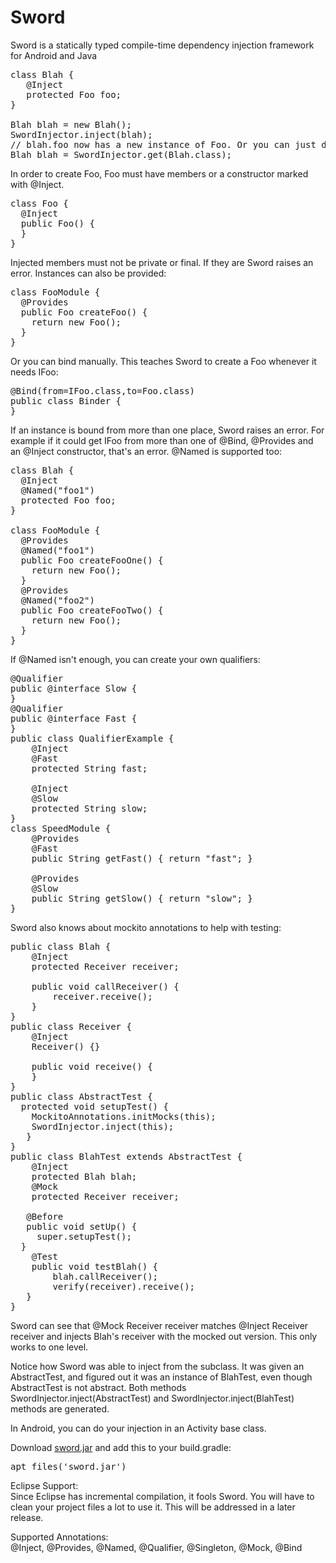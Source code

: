 # Sword
Sword is a statically typed compile-time dependency injection framework for Android and Java 
<pre>
class Blah {
   @Inject
   protected Foo foo;
}

Blah blah = new Blah();
SwordInjector.inject(blah);
// blah.foo now has a new instance of Foo. Or you can just do:
Blah blah = SwordInjector.get(Blah.class);
</pre>
In order to create Foo, Foo must have members or a constructor marked with @Inject.

<pre>
class Foo {
  @Inject
  public Foo() {
  }
}
</pre>

Injected members must not be private or final. If they are Sword raises an error.
Instances can also be provided:

<pre>
class FooModule {
  @Provides
  public Foo createFoo() {
    return new Foo();
  }
}
</pre>

Or you can bind manually. This teaches Sword to create a Foo whenever it needs IFoo:
<pre>
@Bind(from=IFoo.class,to=Foo.class)
public class Binder {
}
</pre>

If an instance is bound from more than one place, Sword raises an error. For example if it could get IFoo from more than one of @Bind, @Provides and an @Inject constructor, that's an error. 
@Named is supported too:
<pre>
class Blah {
  @Inject
  @Named("foo1")
  protected Foo foo;
}

class FooModule {
  @Provides
  @Named("foo1")
  public Foo createFooOne() {
    return new Foo();
  }
  @Provides
  @Named("foo2")
  public Foo createFooTwo() {
    return new Foo();
  }
}
</pre>

If @Named isn't enough, you can create your own qualifiers:
<pre>
@Qualifier
public @interface Slow {
}
@Qualifier
public @interface Fast {
}
public class QualifierExample {
	@Inject
	@Fast
	protected String fast;
	
	@Inject
	@Slow
	protected String slow;
}
class SpeedModule {
	@Provides
	@Fast
	public String getFast() { return "fast"; }
	
	@Provides
	@Slow
	public String getSlow() { return "slow"; }
}
</pre>
Sword also knows about mockito annotations to help with testing:
<pre>
public class Blah {
	@Inject
	protected Receiver receiver;
	
	public void callReceiver() {
		receiver.receive();
	}
}
public class Receiver {
	@Inject
	Receiver() {}

	public void receive() {
	}
}
public class AbstractTest {
  protected void setupTest() {
	MockitoAnnotations.initMocks(this);
	SwordInjector.inject(this);
   }
}
public class BlahTest extends AbstractTest {
	@Inject
	protected Blah blah;
	@Mock
	protected Receiver receiver;

   @Before
   public void setUp() {
     super.setupTest();
  }
	@Test
	public void testBlah() {
		blah.callReceiver();
		verify(receiver).receive();
   }
}
</pre>

Sword can see that @Mock Receiver receiver matches @Inject Receiver receiver and injects Blah's receiver with the mocked out version. This only works to one level.

Notice how Sword was able to inject from the subclass. It was given an AbstractTest, and figured out it was an instance of BlahTest, even though AbstractTest is not abstract. Both methods SwordInjector.inject(AbstractTest) and SwordInjector.inject(BlahTest) methods are generated. 

In Android, you can do your injection in an Activity base class.

Download <a href="https://github.com/jake-stacktrace/Sword/blob/master/Example/sword.jar?raw=true">sword.jar</a> and add this to your build.gradle:

<pre>
apt files('sword.jar')
</pre>


Eclipse Support:<br />
Since Eclipse has incremental compilation, it fools Sword. You will have to clean your project files a lot to use it. This will be addressed in a later release.

Supported Annotations:<br />
  @Inject, @Provides, @Named, @Qualifier, @Singleton, @Mock, @Bind
